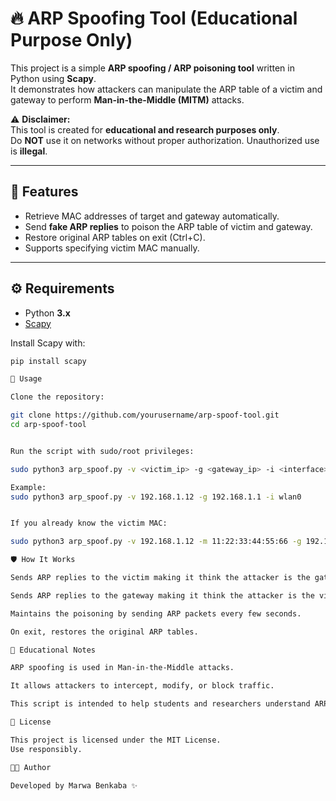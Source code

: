 # 🔥 ARP Spoofing Tool (Educational Purpose Only)

This project is a simple **ARP spoofing / ARP poisoning tool** written in Python using **Scapy**.  
It demonstrates how attackers can manipulate the ARP table of a victim and gateway to perform **Man-in-the-Middle (MITM)** attacks.

⚠️ **Disclaimer:**  
This tool is created for **educational and research purposes only**.  
Do **NOT** use it on networks without proper authorization. Unauthorized use is **illegal**.

---

## 📌 Features
- Retrieve MAC addresses of target and gateway automatically.  
- Send **fake ARP replies** to poison the ARP table of victim and gateway.  
- Restore original ARP tables on exit (Ctrl+C).  
- Supports specifying victim MAC manually.  

---

## ⚙️ Requirements
- Python **3.x**
- [Scapy](https://scapy.readthedocs.io/)

Install Scapy with:
```bash
pip install scapy

🚀 Usage

Clone the repository:

git clone https://github.com/yourusername/arp-spoof-tool.git
cd arp-spoof-tool


Run the script with sudo/root privileges:

sudo python3 arp_spoof.py -v <victim_ip> -g <gateway_ip> -i <interface>

Example:
sudo python3 arp_spoof.py -v 192.168.1.12 -g 192.168.1.1 -i wlan0


If you already know the victim MAC:

sudo python3 arp_spoof.py -v 192.168.1.12 -m 11:22:33:44:55:66 -g 192.168.1.1 -i wlan0

🛡️ How It Works

Sends ARP replies to the victim making it think the attacker is the gateway.

Sends ARP replies to the gateway making it think the attacker is the victim.

Maintains the poisoning by sending ARP packets every few seconds.

On exit, restores the original ARP tables.

📖 Educational Notes

ARP spoofing is used in Man-in-the-Middle attacks.

It allows attackers to intercept, modify, or block traffic.

This script is intended to help students and researchers understand ARP poisoning.

📝 License

This project is licensed under the MIT License.
Use responsibly.

👩‍💻 Author

Developed by Marwa Benkaba ✨
